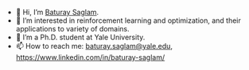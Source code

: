 - 👋 Hi, I’m [Baturay Saglam](https://baturaysaglam.com/).
- 👀 I’m interested in reinforcement learning and optimization, and their applications to variety of domains.
- 🌱 I’m a Ph.D. student at Yale University. 
- 📫 How to reach me: baturay.saglam@yale.edu, https://www.linkedin.com/in/baturay-saglam/

<!---
baturaysaglam/baturaysaglam is a ✨ special ✨ repository because its `README.md` (this file) appears on your GitHub profile.
You can click the Preview link to take a look at your changes.
--->
